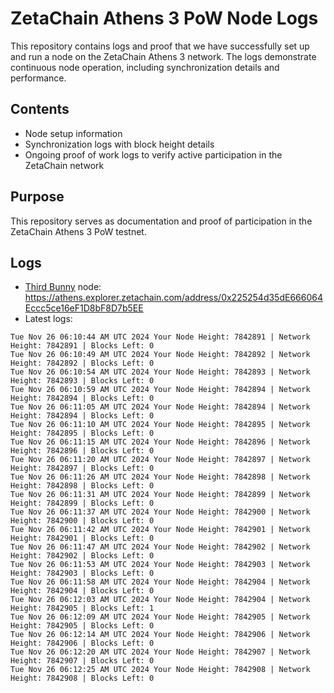 # ZetaChain Athens 3 PoW Node Logs
This repository contains logs and proof that we have successfully set up and run a node on the ZetaChain Athens 3 network. The logs demonstrate continuous node operation, including synchronization details and performance.

## Contents
- Node setup information
- Synchronization logs with block height details
- Ongoing proof of work logs to verify active participation in the ZetaChain network

## Purpose
This repository serves as documentation and proof of participation in the ZetaChain Athens 3 PoW testnet.

## Logs

- [Third Bunny](https://thirdbunny.xyz/) node: https://athens.explorer.zetachain.com/address/0x225254d35dE666064Eccc5ce16eF1D8bF8D7b5EE
- Latest logs:
```
Tue Nov 26 06:10:44 AM UTC 2024 Your Node Height: 7842891 | Network Height: 7842891 | Blocks Left: 0
Tue Nov 26 06:10:49 AM UTC 2024 Your Node Height: 7842892 | Network Height: 7842892 | Blocks Left: 0
Tue Nov 26 06:10:54 AM UTC 2024 Your Node Height: 7842893 | Network Height: 7842893 | Blocks Left: 0
Tue Nov 26 06:10:59 AM UTC 2024 Your Node Height: 7842894 | Network Height: 7842894 | Blocks Left: 0
Tue Nov 26 06:11:05 AM UTC 2024 Your Node Height: 7842894 | Network Height: 7842894 | Blocks Left: 0
Tue Nov 26 06:11:10 AM UTC 2024 Your Node Height: 7842895 | Network Height: 7842895 | Blocks Left: 0
Tue Nov 26 06:11:15 AM UTC 2024 Your Node Height: 7842896 | Network Height: 7842896 | Blocks Left: 0
Tue Nov 26 06:11:20 AM UTC 2024 Your Node Height: 7842897 | Network Height: 7842897 | Blocks Left: 0
Tue Nov 26 06:11:26 AM UTC 2024 Your Node Height: 7842898 | Network Height: 7842898 | Blocks Left: 0
Tue Nov 26 06:11:31 AM UTC 2024 Your Node Height: 7842899 | Network Height: 7842899 | Blocks Left: 0
Tue Nov 26 06:11:37 AM UTC 2024 Your Node Height: 7842900 | Network Height: 7842900 | Blocks Left: 0
Tue Nov 26 06:11:42 AM UTC 2024 Your Node Height: 7842901 | Network Height: 7842901 | Blocks Left: 0
Tue Nov 26 06:11:47 AM UTC 2024 Your Node Height: 7842902 | Network Height: 7842902 | Blocks Left: 0
Tue Nov 26 06:11:53 AM UTC 2024 Your Node Height: 7842903 | Network Height: 7842903 | Blocks Left: 0
Tue Nov 26 06:11:58 AM UTC 2024 Your Node Height: 7842904 | Network Height: 7842904 | Blocks Left: 0
Tue Nov 26 06:12:03 AM UTC 2024 Your Node Height: 7842904 | Network Height: 7842905 | Blocks Left: 1
Tue Nov 26 06:12:09 AM UTC 2024 Your Node Height: 7842905 | Network Height: 7842905 | Blocks Left: 0
Tue Nov 26 06:12:14 AM UTC 2024 Your Node Height: 7842906 | Network Height: 7842906 | Blocks Left: 0
Tue Nov 26 06:12:20 AM UTC 2024 Your Node Height: 7842907 | Network Height: 7842907 | Blocks Left: 0
Tue Nov 26 06:12:25 AM UTC 2024 Your Node Height: 7842908 | Network Height: 7842908 | Blocks Left: 0
```

